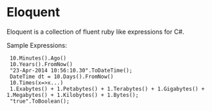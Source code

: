 Eloquent
========

Eloquent is a collection of fluent ruby like expressions for C#.  

Sample Expressions:
```
 10.Minutes().Ago()
 10.Years().FromNow()
 "23-Apr-2014 10:56:10.30".ToDateTime();
 DateTime dt = 10.Days().FromNow()
 10.Times(x=>x...)
 1.Exabytes() + 1.Petabytes() + 1.Terabytes() + 1.Gigabytes() + 1.Megabytes() + 1.Kilobytes() + 1.Bytes();
 "true".ToBoolean();
```
